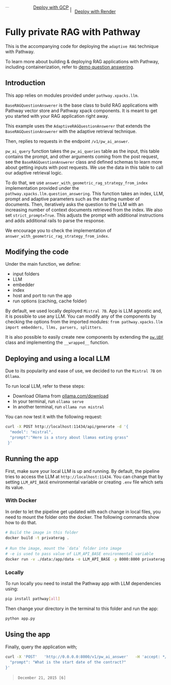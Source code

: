 <p align="left">
  <a href="https://pathway.com/developers/user-guide/deployment/gcp-deploy" style="display: inline-flex; align-items: center;">
    <img src="https://www.gstatic.com/pantheon/images/welcome/supercloud.svg" alt="GCP Logo" height="1.2em"> <span style="margin-left: 5px;">Deploy with GCP</span>
  </a> | 
  <a href="https://pathway.com/developers/user-guide/deployment/render-deploy" style="display: inline-flex; align-items: center;">
    <img src="../../../assets/render.png" alt="Render Logo" height="1.2em"> <span style="margin-left: 5px;">Deploy with Render</span>
  </a>
</p>

# Fully private RAG with Pathway

This is the accompanying code for deploying the `adaptive RAG` technique with Pathway.

To learn more about building & deploying RAG applications with Pathway, including containerization, refer to [demo question answering](../demo-question-answering/README.md).

## Introduction
This app relies on modules provided under `pathway.xpacks.llm`. 

`BaseRAGQuestionAnswerer` is the base class to build RAG applications with Pathway vector store and Pathway xpack components.
It is meant to get you started with your RAG application right away. 

This example uses the `AdaptiveRAGQuestionAnswerer` that extends the `BaseRAGQuestionAnswerer` with the adaptive retrieval technique.

Then, replies to requests in the endpoint `/v1/pw_ai_answer`. 


`pw_ai_query` function takes the `pw_ai_queries` table as the input, this table contains the prompt, and other arguments coming from the post request, see the `BaseRAGQuestionAnswerer` class and defined schemas to learn more about getting inputs with post requests.
We use the data in this table to call our adaptive retrieval logic.

To do that, we use `answer_with_geometric_rag_strategy_from_index` implementation provided under the `pathway.xpacks.llm.question_answering`. 
This function takes an index, LLM, prompt and adaptive parameters such as the starting number of documents. Then, iteratively asks the question to the LLM with an increasing number of context documents retrieved from the index.
We also set `strict_prompt=True`. This adjusts the prompt with additional instructions and adds additional rails to parse the response.

We encourage you to check the implementation of `answer_with_geometric_rag_strategy_from_index`.

## Modifying the code

Under the main function, we define:
- input folders
- LLM
- embedder
- index
- host and port to run the app
- run options (caching, cache folder)

By default, we used locally deployed `Mistral 7B`. App is LLM agnostic and, it is possible to use any LLM.
You can modify any of the components by checking the options from the imported modules: `from pathway.xpacks.llm import embedders, llms, parsers, splitters`.

It is also possible to easily create new components by extending the [`pw.UDF`](https://pathway.com/developers/user-guide/data-transformation/user-defined-functions) class and implementing the `__wrapped__` function.

## Deploying and using a local LLM
Due to its popularity and ease of use, we decided to run the `Mistral 7B` on `Ollama`.

To run local LLM, refer to these steps:
- Download Ollama from [ollama.com/download](https://ollama.com/download)
- In your terminal, run `ollama serve`
- In another terminal, run `ollama run mistral`

You can now test it with the following request:

```bash
curl -X POST http://localhost:11434/api/generate -d '{
  "model": "mistral",
  "prompt":"Here is a story about llamas eating grass"
 }'
```


## Running the app
First, make sure your local LLM is up and running. By default, the pipeline tries to access the LLM at `http://localhost:11434`. You can change that by setting `LLM_API_BASE` environmental variable or creating `.env` file which sets its value.

### With Docker
In order to let the pipeline get updated with each change in local files, you need to mount the folder onto the docker. The following commands show how to do that.

```bash
# Build the image in this folder
docker build -t privaterag .

# Run the image, mount the `data` folder into image 
# -e is used to pass value of LLM_API_BASE environmental variable
docker run -v ./data:/app/data -e LLM_API_BASE -p 8000:8000 privaterag
```

### Locally
To run locally you need to install the Pathway app with LLM dependencies using:
```bash
pip install pathway[all]
```

Then change your directory in the terminal to this folder and run the app:
```bash
python app.py
```

## Using the app

Finally, query the application with;

```bash
curl -X 'POST'   'http://0.0.0.0:8000/v1/pw_ai_answer'   -H 'accept: */*'   -H 'Content-Type: application/json'   -d '{
  "prompt": "What is the start date of the contract?" 
}'
```
> `December 21, 2015 [6]`


